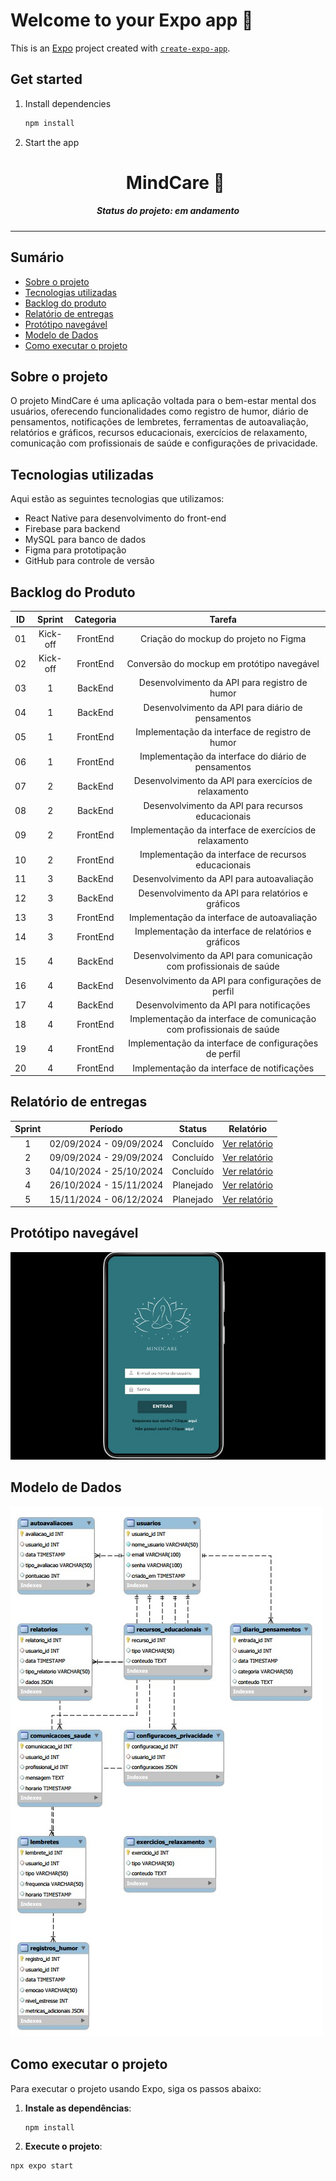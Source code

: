 # Welcome to your Expo app 👋

This is an [Expo](https://expo.dev) project created with [`create-expo-app`](https://www.npmjs.com/package/create-expo-app).

## Get started

1. Install dependencies

   ```bash
   npm install
   ```

2. Start the app<h1 align="center">MindCare 🎯</h1>
<H5 align="center"> Status do projeto: em andamento </H5>

<hr> 

## Sumário

- [Sobre o projeto](#Sobre-o-projeto)
- [Tecnologias utilizadas](#Tecnologias-utilizadas)
- [Backlog do produto](#Backlog-do-produto)
- [Relatório de entregas](#Relatório-de-entregas)
- [Protótipo navegável](#Protótipo-navegável)
- [Modelo de Dados](#Modelo-de-Dados)
- [Como executar o projeto](#Como-executar-o-projeto)

## Sobre o projeto

O projeto MindCare é uma aplicação voltada para o bem-estar mental dos usuários, oferecendo funcionalidades como registro de humor, diário de pensamentos, notificações de lembretes, ferramentas de autoavaliação, relatórios e gráficos, recursos educacionais, exercícios de relaxamento, comunicação com profissionais de saúde e configurações de privacidade.

## Tecnologias utilizadas

Aqui estão as seguintes tecnologias que utilizamos:
- React Native para desenvolvimento do front-end
- Firebase para backend
- MySQL para banco de dados
- Figma para prototipação
- GitHub para controle de versão

## Backlog do Produto

| ID  | Sprint | Categoria | Tarefa |
|:---:|:------:|:---------:|:------:|
| 01  | Kick-off      | FrontEnd  | Criação do mockup do projeto no Figma |    
| 02  | Kick-off      | FrontEnd  | Conversão do mockup em protótipo navegável | 
| 03  | 1      | BackEnd   | Desenvolvimento da API para registro de humor | 
| 04  | 1      | BackEnd   | Desenvolvimento da API para diário de pensamentos | 
| 05  | 1      | FrontEnd  | Implementação da interface de registro de humor | 
| 06  | 1      | FrontEnd  | Implementação da interface do diário de pensamentos | 
| 07  | 2      | BackEnd   | Desenvolvimento da API para exercícios de relaxamento |
| 08  | 2      | BackEnd   | Desenvolvimento da API para recursos educacionais | 
| 09  | 2      | FrontEnd  | Implementação da interface de exercícios de relaxamento | 
| 10  | 2      | FrontEnd  | Implementação da interface de recursos educacionais |  
| 11  | 3      | BackEnd   | Desenvolvimento da API para autoavaliação | 
| 12  | 3      | BackEnd   | Desenvolvimento da API para relatórios e gráficos | 
| 13  | 3      | FrontEnd  | Implementação da interface de autoavaliação |
| 14  | 3      | FrontEnd  | Implementação da interface de relatórios e gráficos |
| 15  | 4      | BackEnd   | Desenvolvimento da API para comunicação com profissionais de saúde | 
| 16  | 4      | BackEnd   | Desenvolvimento da API para configurações de perfil | 
| 17  | 4      | BackEnd   | Desenvolvimento da API para notificações | 
| 18  | 4      | FrontEnd  | Implementação da interface de comunicação com profissionais de saúde | 
| 19  | 4      | FrontEnd  | Implementação da interface de configurações de perfil |
| 20  | 4      | FrontEnd  | Implementação da interface de notificações |  

## Relatório de entregas

| Sprint | Período | Status | Relatório |
|:-----:|:----------:|:---------:|:---------:|
| 1 | 02/09/2024 - 09/09/2024 | Concluído | [Ver relatório](#Kick-off)|
| 2 | 09/09/2024 - 29/09/2024 | Concluído | [Ver relatório](https://github.com/Katianefatec/MindCare/tree/sprint-1)|
| 3 | 04/10/2024 - 25/10/2024 | Concluído | [Ver relatório](https://github.com/Katianefatec/MindCare/tree/sprint-2)| 
| 4 | 26/10/2024 - 15/11/2024 | Planejado | [Ver relatório](#Sprint-3)|
| 5 | 15/11/2024 - 06/12/2024 | Planejado | [Ver relatório](#Sprint-4)|

## Protótipo navegável

[![Protótipo MindCare](doc/assets/prototipo.jpg)](https://www.figma.com/proto/gaXVVA2U5GE9fN5eV7eZlH/MindCare?node-id=202-4&node-type=FRAME&t=VeZMjJBzqGrUvI4Y-1&scaling=scale-down&content-scaling=fixed&page-id=0%3A1&starting-point-node-id=223%3A58)

## Modelo de Dados

<img src="/doc/assets/modeloLogico.jpg" alt="Modelo Lógico do Banco de Dados">

## Como executar o projeto

Para executar o projeto usando Expo, siga os passos abaixo:

1. **Instale as dependências**:

   ```bash
   npm install

2.  **Execute o projeto**:

   ```bash
   npx expo start




  